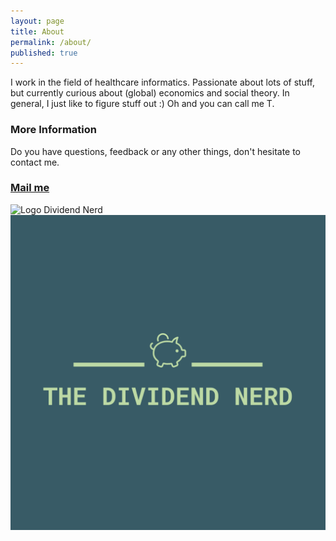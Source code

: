 ```yaml
---
layout: page
title: About
permalink: /about/
published: true
---
```


I work in the field of healthcare informatics. Passionate about lots of stuff, but currently curious about (global) economics and social theory. In general, I just like to figure stuff out :) Oh and you can call me T.

### More Information

Do you have questions, feedback or any other things, don't hesitate to contact me.

### [Mail me](mailto:thedividendnerd@gmail.com)

![Logo Dividend Nerd]({{site.url}}/images/logo-2.png)
![Dividend Nerd Logo](https://raw.githubusercontent.com/dividendnerd/dividendnerd.github.io/master/images/logo-2.png)
